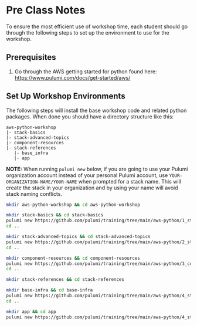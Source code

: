 # Pre Class Notes
To ensure the most efficient use of workshop time, each student should go through the following steps to set up the environment to use for the workshop.

## Prerequisites
1. Go through the AWS getting started for python found here: https://www.pulumi.com/docs/get-started/aws/ 

## Set Up Workshop Environments
The following steps will install the base workshop code and related python packages. 
When done you should have a directory structure like this:
```
aws-python-workshop
|- stack-basics
|- stack-advanced-topics
|- component-resources
|- stack-references
   |- base_infra
   |- app
```

**NOTE:** When running `pulumi new` below, if you are going to use your Pulumi organization account instead of your personal Pulumi account, use `YOUR-ORGANIZATION-NAME/YOUR-NAME` when prompted for a stack name. This will create the stack in your organization and by using your name will avoid stack naming conflicts.

```bash
mkdir aws-python-workshop && cd aws-python-workshop

mkdir stack-basics && cd stack-basics
pulumi new https://github.com/pulumi/training/tree/main/aws-python/1_stack-basics
cd ..

mkdir stack-advanced-topics && cd stack-advanced-topics
pulumi new https://github.com/pulumi/training/tree/main/aws-python/2_stack-advanced-topics
cd ..

mkdir component-resources && cd component-resources
pulumi new https://github.com/pulumi/training/tree/main/aws-python/3_component-resources
cd ..

mkdir stack-references && cd stack-references

mkdir base-infra && cd base-infra
pulumi new https://github.com/pulumi/training/tree/main/aws-python/4_stack-references/base-infra
cd ..

mkdir app && cd app
pulumi new https://github.com/pulumi/training/tree/main/aws-python/4_stack-references/app


